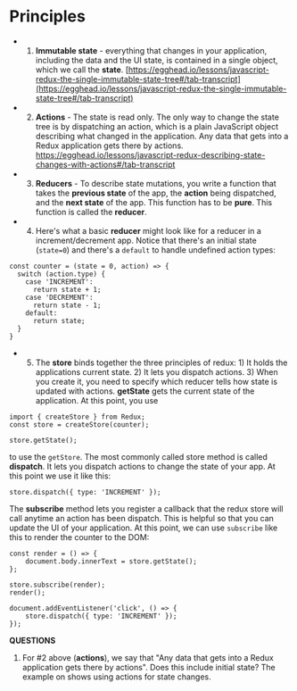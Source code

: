 # Principles

 - 1) **Immutable state** - everything that changes in your application, including the data and the UI state, is contained in a single object, which we call the **state**. [https://egghead.io/lessons/javascript-redux-the-single-immutable-state-tree#/tab-transcript](https://egghead.io/lessons/javascript-redux-the-single-immutable-state-tree#/tab-transcript)
 - 2) **Actions** - The state is read only. The only way to change the state tree is by dispatching an action, which is a plain JavaScript object describing what changed in the application. Any data that gets into a Redux application gets there by actions. https://egghead.io/lessons/javascript-redux-describing-state-changes-with-actions#/tab-transcript
 - 3) **Reducers** - To describe state mutations, you write a function that takes the **previous state** of the app, the **action** being dispatched, and the **next state** of the app. This function has to be **pure**. This function is called the **reducer**.
 - 4) Here's what a basic **reducer** might look like for a reducer in a increment/decrement app. Notice that there's an initial state (`state=0`) and there's a `default` to handle undefined action types:
```
const counter = (state = 0, action) => {
  switch (action.type) {
    case 'INCREMENT':
      return state + 1;
    case 'DECREMENT':
      return state - 1;
    default:
      return state;
  }
}
```
 - 5) The **store** binds together the three principles of redux: 1) It holds the applications current state. 2) It lets you dispatch actions. 3) When you create it, you need to specify which reducer tells how state is updated with actions.  **getState** gets the current state of the application. At this point, you use
```
import { createStore } from Redux;
const store = createStore(counter);

store.getState();
```

to use the `getStore`.  The most commonly called store method is called **dispatch**. It lets you dispatch actions to change the state of your app.  At this point we use it like this:
```
store.dispatch({ type: 'INCREMENT' });
```
The **subscribe** method lets you register a callback that the redux store will call anytime an action has been dispatch. This is helpful so that you can update the UI of your application. At this point, we can use `subscribe` like this to render the counter to the DOM:
```
const render = () => {
    document.body.innerText = store.getState();
};

store.subscribe(render);
render();

document.addEventListener('click', () => {
    store.dispatch({ type: 'INCREMENT' });
});
```

**QUESTIONS**

 1. For #2 above (**actions**), we say that "Any data that gets into a Redux application gets there by actions". Does this include initial state? The example on shows using actions for state changes.